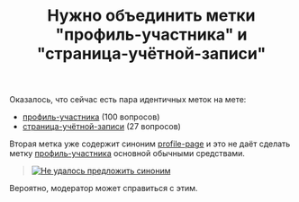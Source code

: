 ﻿---
title: "Нужно объединить метки &quot;профиль-участника&quot; и &quot;страница-учётной-записи&quot;"
se.owner.user_id: 176217
se.owner.display_name: "αλεχολυτ"
se.owner.link: "https://ru.meta.stackoverflow.com/users/176217/%ce%b1%ce%bb%ce%b5%cf%87%ce%bf%ce%bb%cf%85%cf%84"
se.link: "https://ru.meta.stackoverflow.com/questions/11666/%d0%9d%d1%83%d0%b6%d0%bd%d0%be-%d0%be%d0%b1%d1%8a%d0%b5%d0%b4%d0%b8%d0%bd%d0%b8%d1%82%d1%8c-%d0%bc%d0%b5%d1%82%d0%ba%d0%b8-%d0%bf%d1%80%d0%be%d1%84%d0%b8%d0%bb%d1%8c-%d1%83%d1%87%d0%b0%d1%81%d1%82%d0%bd%d0%b8%d0%ba%d0%b0-%d0%b8-%d1%81%d1%82%d1%80%d0%b0%d0%bd%d0%b8%d1%86%d0%b0-%d1%83%d1%87%d1%91%d1%82%d0%bd%d0%be%d0%b9-%d0%b7%d0%b0%d0%bf%d0%b8%d1%81%d0%b8"
se.question_id: 11666
se.post_type: question
---
<p>Оказалось, что сейчас есть пара идентичных меток на мете:</p>
<ul>
<li><a href="/questions/tagged/%d0%bf%d1%80%d0%be%d1%84%d0%b8%d0%bb%d1%8c-%d1%83%d1%87%d0%b0%d1%81%d1%82%d0%bd%d0%b8%d0%ba%d0%b0" class="post-tag" title="показать вопросы с меткой [профиль-участника]" rel="tag">профиль-участника</a> (100 вопросов)</li>
<li><a href="/questions/tagged/%d1%81%d1%82%d1%80%d0%b0%d0%bd%d0%b8%d1%86%d0%b0-%d1%83%d1%87%d1%91%d1%82%d0%bd%d0%be%d0%b9-%d0%b7%d0%b0%d0%bf%d0%b8%d1%81%d0%b8" class="post-tag" title="показать вопросы с меткой [страница-учётной-записи]" rel="tag">страница-учётной-записи</a> (27 вопросов)</li>
</ul>
<p>Вторая метка уже содержит синоним <a href="/questions/tagged/profile-page" class="post-tag" title="показать вопросы с меткой [profile-page]" rel="tag">profile-page</a> и это не даёт сделать метку <a href="/questions/tagged/%d0%bf%d1%80%d0%be%d1%84%d0%b8%d0%bb%d1%8c-%d1%83%d1%87%d0%b0%d1%81%d1%82%d0%bd%d0%b8%d0%ba%d0%b0" class="post-tag" title="показать вопросы с меткой [профиль-участника]" rel="tag">профиль-участника</a> основной обычными средствами.</p>
<blockquote>
<p><a href="https://i.stack.imgur.com/8VElZ.png" rel="nofollow noreferrer"><img src="https://i.stack.imgur.com/8VElZ.png" alt="Не удалось предложить синоним" /></a></p>
</blockquote>
<p>Вероятно, модератор может справиться с этим.</p>
